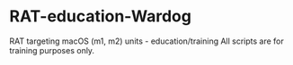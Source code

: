 # RAT-education-Wardog
RAT targeting macOS (m1, m2) units - education/training
All scripts are for training purposes only.
